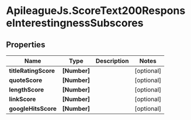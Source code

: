 # ApileagueJs.ScoreText200ResponseInterestingnessSubscores

## Properties

Name | Type | Description | Notes
------------ | ------------- | ------------- | -------------
**titleRatingScore** | **[Number]** |  | [optional] 
**quoteScore** | **[Number]** |  | [optional] 
**lengthScore** | **[Number]** |  | [optional] 
**linkScore** | **[Number]** |  | [optional] 
**googleHitsScore** | **[Number]** |  | [optional] 



